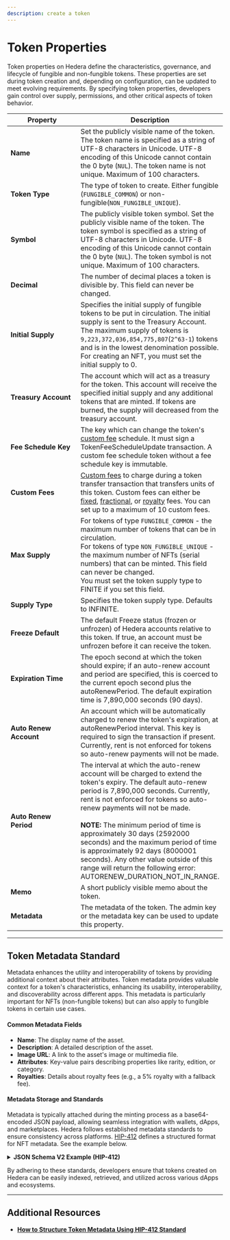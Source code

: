 ```yaml
---
description: create a token
---
```


# Token Properties

Token properties on Hedera define the characteristics, governance, and lifecycle of fungible and non-fungible tokens. These properties are set during token creation and, depending on configuration, can be updated to meet evolving requirements. By specifying token properties, developers gain control over supply, permissions, and other critical aspects of token behavior.

<table><thead><tr><th width="164">Property</th><th>Description</th></tr></thead><tbody><tr><td><strong>Name</strong></td><td>Set the publicly visible name of the token. The token name is specified as a string of UTF-8 characters in Unicode. UTF-8 encoding of this Unicode cannot contain the 0 byte (<code>NUL</code>). The token name is not unique. Maximum of 100 characters.</td></tr><tr><td><strong>Token Type</strong></td><td>The type of token to create. Either fungible (<code>FUNGIBLE_COMMON</code>) or non-fungible(<code>NON_FUNGIBLE_UNIQUE</code>). </td></tr><tr><td><strong>Symbol</strong></td><td>The publicly visible token symbol. Set the publicly visible name of the token. The token symbol is specified as a string of UTF-8 characters in Unicode. UTF-8 encoding of this Unicode cannot contain the 0 byte (<code>NUL</code>). The token symbol is not unique. Maximum of 100 characters.</td></tr><tr><td><strong>Decimal</strong></td><td>The number of decimal places a token is divisible by. This field can never be changed.</td></tr><tr><td><strong>Initial Supply</strong></td><td>Specifies the initial supply of fungible tokens to be put in circulation. The initial supply is sent to the Treasury Account. The maximum supply of tokens is <code>9,223,372,036,854,775,807</code>(<code>2^63-1</code>) tokens and is in the lowest denomination possible. For creating an NFT, you must set the initial supply to 0.</td></tr><tr><td><strong>Treasury Account</strong></td><td>The account which will act as a treasury for the token. This account will receive the specified initial supply and any additional tokens that are minted. If tokens are burned, the supply will decreased from the treasury account.</td></tr><tr><td><strong>Fee Schedule Key</strong></td><td>The key which can change the token's <a href="../../../sdks-and-apis/sdks/token-service/custom-token-fees.md">custom fee</a> schedule. It must sign a TokenFeeScheduleUpdate transaction. A custom fee schedule token without a fee schedule key is immutable.</td></tr><tr><td><strong>Custom Fees</strong></td><td><a href="../../../sdks-and-apis/sdks/token-service/custom-token-fees.md">Custom fees</a> to charge during a token transfer transaction that transfers units of this token. Custom fees can either be <a href="../../../sdks-and-apis/sdks/token-service/custom-token-fees.md#fixed-fee">fixed</a>, <a href="../../../sdks-and-apis/sdks/token-service/custom-token-fees.md#fractional-fee">fractional</a>, or <a href="../../../sdks-and-apis/sdks/token-service/custom-token-fees.md#royalty-fee">royalty</a> fees. You can set up to a maximum of 10 custom fees.</td></tr><tr><td><strong>Max Supply</strong></td><td>For tokens of type <code>FUNGIBLE_COMMON</code> - the maximum number of tokens that can be in circulation.<br>For tokens of type <code>NON_FUNGIBLE_UNIQUE</code> - the maximum number of NFTs (serial numbers) that can be minted. This field can never be changed.<br>You must set the token supply type to FINITE if you set this field.</td></tr><tr><td><strong>Supply Type</strong></td><td>Specifies the token supply type. Defaults to INFINITE.</td></tr><tr><td><strong>Freeze Default</strong></td><td>The default Freeze status (frozen or unfrozen) of Hedera accounts relative to this token. If true, an account must be unfrozen before it can receive the token.</td></tr><tr><td><strong>Expiration Time</strong></td><td>The epoch second at which the token should expire; if an auto-renew account and period are specified, this is coerced to the current epoch second plus the autoRenewPeriod. The default expiration time is 7,890,000 seconds (90 days).</td></tr><tr><td><strong>Auto Renew Account</strong></td><td>An account which will be automatically charged to renew the token's expiration, at autoRenewPeriod interval. This key is required to sign the transaction if present. Currently, rent is not enforced for tokens so auto-renew payments will not be made.</td></tr><tr><td><strong>Auto Renew Period</strong></td><td>The interval at which the auto-renew account will be charged to extend the token's expiry. The default auto-renew period is 7,890,000 seconds. Currently, rent is not enforced for tokens so auto-renew payments will not be made.<br><br><strong>NOTE:</strong> The minimum period of time is approximately 30 days (2592000 seconds) and the maximum period of time is approximately 92 days (8000001 seconds). Any other value outside of this range will return the following error: AUTORENEW_DURATION_NOT_IN_RANGE.</td></tr><tr><td><strong>Memo</strong></td><td>A short publicly visible memo about the token.</td></tr><tr><td><strong>Metadata</strong></td><td>The metadata of the token. The admin key or the metadata key can be used to update this property.</td></tr></tbody></table>

***

## Token Metadata Standard

Metadata enhances the utility and interoperability of tokens by providing additional context about their attributes. Token metadata provides valuable context for a token's characteristics, enhancing its usability, interoperability, and discoverability across different apps. This metadata is particularly important for NFTs (non-fungible tokens) but can also apply to fungible tokens in certain use cases.

#### Common Metadata Fields

* **Name**: The display name of the asset.
* **Description**: A detailed description of the asset.
* **Image URL**: A link to the asset's image or multimedia file.
* **Attributes**: Key-value pairs describing properties like rarity, edition, or category.
* **Royalties**: Details about royalty fees (e.g., a 5% royalty with a fallback fee).

#### Metadata Storage and Standards

Metadata is typically attached during the minting process as a base64-encoded JSON payload, allowing seamless integration with wallets, dApps, and marketplaces. Hedera follows established metadata standards to ensure consistency across platforms. [HIP-412](https://hips.hedera.com/hip/hip-412) defines a structured format for NFT metadata. See the example below.

<details>

<summary><strong>JSON Schema V2 Example (HIP-412)</strong></summary>

```json
{
  "format": "HIP412@2.0.0",
  "name": "Hello",
  "creator": "HGraph Punks",
  "description": "HGraph Punks are a collection of 8,192 randomly generated NFTs that exist on the Hedera network. HGraph Punks holders get access to The H digital bar experience, ability to vote on HGraph Punks decisions, exclusive community events and much more. For more information, visit www.hgraphpunks.com",
  "image": "ipfs://bafybeibrnfa3dc43ukx6ypt4vb3uanbgvqe5jci7ubcmpgvau5shbmzujm/373.png",
  "properties": {
    "edition": {
      "number": 28,
      "set": 1,
      "drop": 2,
      "pack": 14
    },
    "supply": "8192",
    "catalog": ["classic"],
    "extras": [],
    "compiler": "Turtle Moon Tools",
    "category": "HGraph Punks"
  },
  "royalties": {
    "numerator": 5,
    "denominator": 100,
    "fallbackFee": 100
  },
  "attributes": [
    {
      "trait_type": "background",
      "value": "punkyPurple"
    },
    {
      "trait_type": "skin",
      "value": "hederaBlue"
    },
    {
      "trait_type": "tattoos",
      "value": "none"
    },
    {
      "trait_type": "forehead-h",
      "value": "turquoise"
    },
    {
      "trait_type": "earrings",
      "value": "stud_deepTurquoise"
    },
    {
      "trait_type": "necklace",
      "value": "none"
    },
    {
      "trait_type": "eyes",
      "value": "classicEyes_lightBrown"
    },
    {
      "trait_type": "nose",
      "value": "nose3"
    },
    {
      "trait_type": "mouth",
      "value": "tongueOut"
    },
    {
      "trait_type": "hair",
      "value": "braids_pink"
    },
    {
      "trait_type": "extras",
      "value": "none"
    }
  ],
  "files": [
    {
      "uri": "ipfs://bafybeibrnfa3dc43ukx6ypt4vb3uanbgvqe5jci7ubcmpgvau5shbmzujm",
      "type": "image/png",
      "is_default_file": true
    }
  ],
  "localization": {
    "uri": "ipfs://QmWS1VAdMD353A6SDk9wNyvkT14kyCiZrNDYAad4w1tKqT/{locale}.json",
    "default": "en",
    "locales": ["es", "fr"]
  }
}

```

</details>

By adhering to these standards, developers ensure that tokens created on Hedera can be easily indexed, retrieved, and utilized across various dApps and ecosystems.

***

## Additional Resources

* [**How to Structure Token Metadata Using HIP-412 Standard**](https://docs.hedera.com/hedera/tutorials/token/structure-your-token-metadata-using-json-schema-v2)
